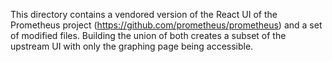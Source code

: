This directory contains a vendored version of the React UI of the Prometheus project
(https://github.com/prometheus/prometheus) and a set of modified files.
Building the union of both creates a subset of the upstream UI with only the graphing
page being accessible.